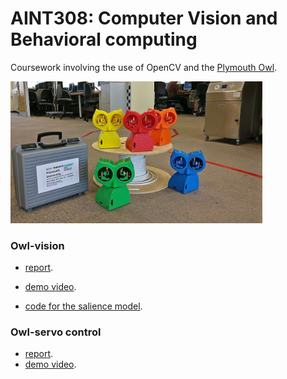 # AINT308: Computer Vision and Behavioral computing 

Coursework involving the use of OpenCV and the [Plymouth Owl](https://www.plymouth.ac.uk/research/robotics-neural-systems/plymouth-owl).

<img src="https://github.com/AlfredWilmot/AINT308/blob/master/Plymouth_OWL_robot.jpg" width="80%">

### Owl-vision

- [report](https://github.com/AlfredWilmot/AINT308/blob/master/reports/AINT308__Animal_Visual_Perception.pdf).

- [demo video](https://drive.google.com/open?id=1bPRg6IcTYw6Rc5ux_XPxhsEKIM8nZZzz). 

- [code for the salience model](https://github.com/AlfredWilmot/opencv_antics/tree/salience).

### Owl-servo control 

- [report](https://github.com/AlfredWilmot/AINT308/blob/master/reports/AINT308__Owl_Servo_Control.pdf).
- [demo video](https://drive.google.com/open?id=1qtsHbEV_h8X594x4n3suaB74Ki6Nnf6P).

